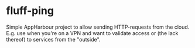 fluff-ping
==========

Simple AppHarbour project to allow sending HTTP-requests from the cloud. E.g. use when you're on a VPN and want to validate access or (the lack thereof) to services from the "outside".